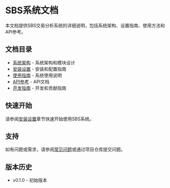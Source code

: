 # SBS系统文档

本文档提供SBS交易分析系统的详细说明，包括系统架构、设置指南、使用方法和API参考。

## 文档目录

- [系统架构](architecture/README.md) - 系统架构和模块设计
- [安装设置](setup/README.md) - 安装和配置指南
- [使用指南](usage/README.md) - 系统使用说明
- [API参考](api/README.md) - API文档
- [开发指南](development/README.md) - 开发和贡献指南

## 快速开始

请参阅[安装设置](setup/README.md)章节快速开始使用SBS系统。

## 支持

如有问题或需求，请参阅[常见问题](usage/faq.md)或通过项目仓库提交问题。

## 版本历史
- v0.1.0 - 初始版本 